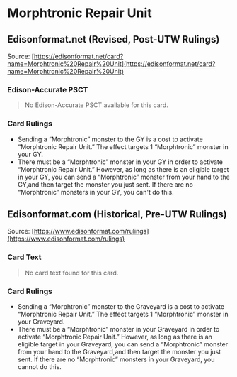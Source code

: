 # Morphtronic Repair Unit

## Edisonformat.net (Revised, Post-UTW Rulings)

Source: [https://edisonformat.net/card?name=Morphtronic%20Repair%20Unit](https://edisonformat.net/card?name=Morphtronic%20Repair%20Unit)

### Edison-Accurate PSCT

> No Edison-Accurate PSCT available for this card.

### Card Rulings

*   Sending a “Morphtronic” monster to the GY is a cost to activate “Morphtronic Repair Unit.” The effect targets 1 “Morphtronic” monster in your GY.
*   There must be a “Morphtronic” monster in your GY in order to activate “Morphtronic Repair Unit.” However, as long as there is an eligible target in your GY, you can send a “Morphtronic” monster from your hand to the GY,and then target the monster you just sent. If there are no “Morphtronic” monsters in your GY, you can't do this.


## Edisonformat.com (Historical, Pre-UTW Rulings)

Source: [https://www.edisonformat.com/rulings](https://www.edisonformat.com/rulings)

### Card Text

> No card text found for this card.

### Card Rulings

*   Sending a “Morphtronic” monster to the Graveyard is a cost to activate “Morphtronic Repair Unit.” The effect targets 1 “Morphtronic” monster in your Graveyard.
*   There must be a “Morphtronic” monster in your Graveyard in order to activate “Morphtronic Repair Unit.” However, as long as there is an eligible target in your Graveyard, you can send a “Morphtronic” monster from your hand to the Graveyard,and then target the monster you just sent. If there are no “Morphtronic” monsters in your Graveyard, you cannot do this.



